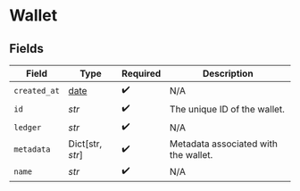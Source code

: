 # Wallet


## Fields

| Field                                                                | Type                                                                 | Required                                                             | Description                                                          |
| -------------------------------------------------------------------- | -------------------------------------------------------------------- | -------------------------------------------------------------------- | -------------------------------------------------------------------- |
| `created_at`                                                         | [date](https://docs.python.org/3/library/datetime.html#date-objects) | :heavy_check_mark:                                                   | N/A                                                                  |
| `id`                                                                 | *str*                                                                | :heavy_check_mark:                                                   | The unique ID of the wallet.                                         |
| `ledger`                                                             | *str*                                                                | :heavy_check_mark:                                                   | N/A                                                                  |
| `metadata`                                                           | Dict[str, *str*]                                                     | :heavy_check_mark:                                                   | Metadata associated with the wallet.                                 |
| `name`                                                               | *str*                                                                | :heavy_check_mark:                                                   | N/A                                                                  |